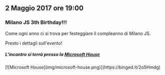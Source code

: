 ## 2 Maggio  2017 ore 19:00
### Milano JS 3th Birthday!!!

Come ogni anno ci si trova per festeggiare il compleanno di Milano JS.

Presto i dettagli sull'evento!


##### L'incontro si terrà presso la [Microsoft House](http://www.microsofthouse.it/)

<div class="frame">
  [![Microsoft House](img/microsoft-house.png)](https://binged.it/2o5Hmdg)
</div>
